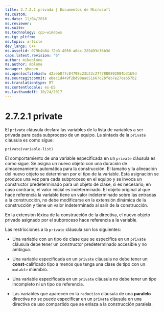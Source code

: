 ```yaml
---
title: 2.7.2.1 privada | Documentos de Microsoft
ms.custom: 
ms.date: 11/04/2016
ms.reviewer: 
ms.suite: 
ms.technology: cpp-windows
ms.tgt_pltfrm: 
ms.topic: article
dev_langs: C++
ms.assetid: 079b4b84-f2b3-4050-a0ac-289493c36b3d
caps.latest.revision: "6"
author: mikeblome
ms.author: mblome
manager: ghogen
ms.openlocfilehash: d2aeb8f7c04798c23b23c27f7880802004b31b9d
ms.sourcegitcommit: ebec1d449f2bd98aa851667c2bfeb7e27ce657b2
ms.translationtype: MT
ms.contentlocale: es-ES
ms.lasthandoff: 10/24/2017
---
```

# <a name="2721-private"></a>2.7.2.1 private
El `private` cláusula declara las variables de la lista de variables a ser privada para cada subproceso de un equipo. La sintaxis de la `private` cláusula es como sigue:  
  
```  
private(variable-list)  
```  
  
 El comportamiento de una variable especificada en un `private` cláusula es como sigue. Se asigna un nuevo objeto con una duración de almacenamiento automática para la construcción. El tamaño y la alineación del nuevo objeto se determinan por el tipo de la variable. Esta asignación se produce una vez para cada subproceso en el equipo y se invoca un constructor predeterminado para un objeto de clase, si es necesario; en caso contrario, el valor inicial es indeterminado.  El objeto original al que hace referencia la variable tiene un valor indeterminado sobre las entradas a la construcción, no debe modificarse en la extensión dinámica de la construcción y tiene un valor indeterminado al salir de la construcción.  
  
 En la extensión léxica de la construcción de la directiva, el nuevo objeto privado asignado por el subproceso hace referencia a la variable.  
  
 Las restricciones a la `private` cláusula son los siguientes:  
  
-   Una variable con un tipo de clase que se especifica en un `private` cláusula debe tener un constructor predeterminado accesible y no ambigua.  
  
-   Una variable especificada en un `private` cláusula no debe tener un **const**-calificado tipo a menos que tenga una clase de tipo con un `mutable` miembro.  
  
-   Una variable especificada en un `private` cláusula no debe tener un tipo incompleto ni un tipo de referencia.  
  
-   Las variables que aparecen en la `reduction` cláusula de una **paralelo** directiva no se puede especificar en un `private` cláusula en una directiva de uso compartido que se enlaza a la construcción paralela.